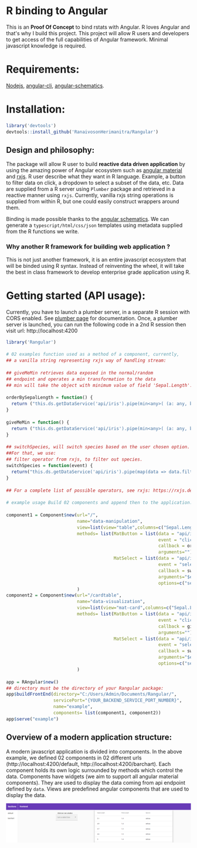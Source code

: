 # R binding to Angular
This is an **Proof Of Concept** to bind rstats with Angular. R loves Angular and that's why I build this project.
This project will allow R users and developers to get access of the full capabilities of Angular framework. Minimal javascript knowledge is required.

# Requirements:

[Nodejs](https://nodejs.org/en/download/), [angular-cli](https://angular.io/cli), [angular-schematics](https://blog.angular.io/schematics-an-introduction-dc1dfbc2a2b2).

# Installation:

```r
library('devtools')
devtools::install_github('RanaivosonHerimanitra/Rangular')
```


## Design and philosophy:

The package will allow R user to build **reactive data driven application** by using the amazing power of Angular ecosystem such as [angular material](https://material.angular.io/components/categories) and [rxjs](https://rxjs-dev.firebaseapp.com/). 
R user describe what they want in R language. Example, a button to filter data on click, a dropdown to select a subset of the data, etc. Data are supplied from a R server using `Plumber` package and retrieved in a reactive manner using `rxjs`. Currently, vanilla rxjs string operations is supplied from within R, but one could easily construct wrappers around them.

Binding is made possible thanks to the [angular schematics](https://angular.io/guide/schematics).  We can generate a `typescript/html/css/json` templates using metadata supplied from the R functions we write.

### Why another R framework for building web application ?

This is not just another framework, it is an entire javascript ecosystem that will be binded using R syntax. Instead of reinventing the wheel, it will take the best in class framework to develop enterprise grade application using R. 

# Getting started (API usage):

Currently, you have to launch a plumber server, in a separate R session with CORS enabled. See [plumber page](https://www.rplumber.io/) for documentation. Once, a plumber server is launched, you can run the following code in a 2nd R session then visit url: http://localhost:4200

```r
library('Rangular')

# 02 examples function used as a method of a component, currently, 
## a vanilla string representing rxjs way of handling stream:

## giveMeMin retrieves data exposed in the normal/random 
## endpoint and operates a min transformation to the data
## min will take the object with minimum value of field 'Sepal.Length'.

orderBySepalLength = function() {
  return ("this.ds.getDataService('api/iris').pipe(min<any>( (a: any, b: any) => a['Sepal.Length'] < b['Sepal.Length'] ? -1 : 1)).subscribe((data: any) => this.data = data)")
}

giveMeMin = function() {
  return ("this.ds.getDataService('api/iris').pipe(min<any>( (a: any, b: any) => a['Sepal.Length'] < b['Sepal.Length'] ? -1 : 1), take(1)).subscribe((data: any) => this.data = data)")
}

## switchSpecies, will switch species based on the user chosen option. 
##For that, we use:
## filter operator from rxjs, to filter out species.
switchSpecies = function(event) {
  return("this.ds.getDataService('api/iris').pipe(map(data => data.filter(x => x['Species'] === event.value))).subscribe((data: any) => this.data = data)")
}

## For a complete list of possible operators, see rxjs: https://rxjs.dev/api/operators

# example usage Build 02 components and append then to the application:

component1 = Component$new(url="/",
                           name="data-manipulation",
                           view=list(view="table",columns=c("Sepal.Length","Petal.Length","Species")),
                           methods= list(MatButton = list(data = "api/iris", 
                                                          event = "click",
                                                          callback = orderBySepalLength, 
                                                          arguments=""),
                                         MatSelect = list(data = "api/iris", 
                                                          event = "selectionChange",
                                                          callback = switchSpecies, 
                                                          arguments="$event",
                                                          options=c("setosa","versicolor","virginica")))
                           )
component2 = Component$new(url="/cardtable",
                           name="data-visualization",
                           view=list(view="mat-card",columns=c("Sepal.Length","Petal.Length","Species")),
                           methods= list(MatButton = list(data = "api/iris", 
                                                          event = "click",
                                                          callback = giveMeMin,
                                                          arguments=""),
                                         MatSelect = list(data = "api/iris", 
                                                          event = "selectionChange",
                                                          callback = switchSpecies, 
                                                          arguments="$event",
                                                          options=c("setosa","versicolor","virginica")))
                           )

app = RAngular$new()
## directory must be the directory of your Rangular package:
app$buildFrontEnd(directory="C:/Users/Admin/Documents/Rangular/",
                  servicePort="{YOUR_BACKEND_SERVICE_PORT_NUMBER}",
                  name="example", 
                  components= list(component1, component2))
app$serve("example")
```

## Overview of a modern application structure:

A modern javascript application is divided into components. In the above example, we defined 02 components in 02 different urls (http://localhost:4200/default, http://localhost:4200/barchart). Each component holds its own logic surrounded by methods which control the data. Components have widgets (we aim to support all angular material components). They are used to display the data coming from api endpoint defined by `data`.
Views are predefined angular components that are used to display the data.

![alt text](EarlyPreview.PNG "preview")
